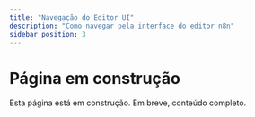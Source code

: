 ```yaml
---
title: "Navegação do Editor UI"
description: "Como navegar pela interface do editor n8n"
sidebar_position: 3
---
```


# Página em construção

Esta página está em construção. Em breve, conteúdo completo.
